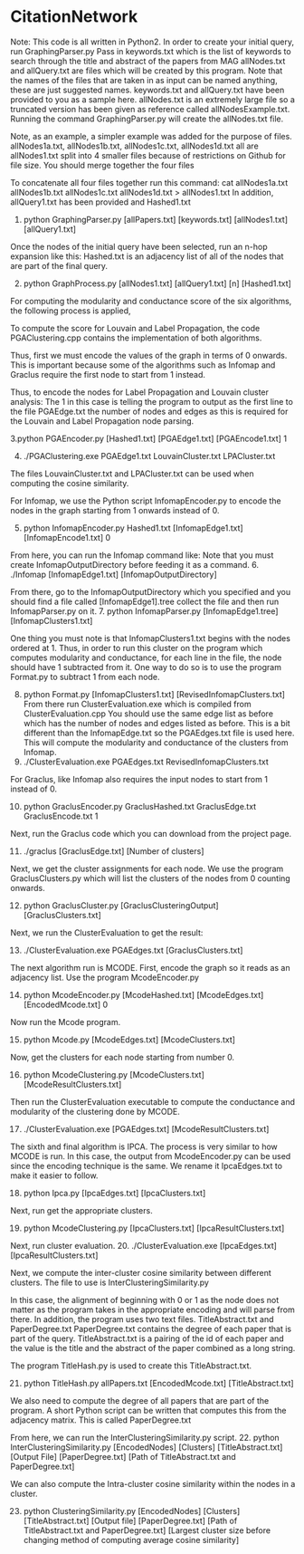 # CitationNetwork
Note: This code is all written in Python2.
In order to create your initial query, run GraphingParser.py
Pass in keywords.txt which is the list of keywords to search through the title and abstract of the papers from MAG
allNodes.txt and allQuery.txt are files which will be created by this program.
Note that the names of the files that are taken in as input can be named anything, these are just suggested names.
keywords.txt and allQuery.txt have been provided to you as a sample here. allNodes.txt is an extremely large file so a truncated version has been given as reference called allNodesExample.txt. Running the command GraphingParser.py will create the allNodes.txt file.

Note, as an example, a simpler example was added for the purpose of files. allNodes1a.txt, allNodes1b.txt, allNodes1c.txt, allNodes1d.txt all are allNodes1.txt split into 4 smaller files because of restrictions on Github for file size. You should merge together the four files 

To concatenate all four files together run this command:
cat allNodes1a.txt allNodes1b.txt allNodes1c.txt allNodes1d.txt > allNodes1.txt
In addition, allQuery1.txt has been provided and Hashed1.txt
1. python GraphingParser.py [allPapers.txt] [keywords.txt] [allNodes1.txt] [allQuery1.txt]

Once the nodes of the initial query have been selected, run an n-hop expansion like this:
Hashed.txt is an adjacency list of all of the nodes that are part of the final query.


2. python GraphProcess.py [allNodes1.txt] [allQuery1.txt] [n] [Hashed1.txt]

For computing the modularity and conductance score of the six algorithms, the following process is applied,

To compute the score for Louvain and Label Propagation, the code PGAClustering.cpp contains the implementation of
both algorithms.

Thus, first we must encode the values of the graph in terms of 0 onwards. This is important because some of the algorithms
such as Infomap and Graclus require the first node to start from 1 instead.

Thus, to encode the nodes for Label Propagation and Louvain cluster analysis:
The 1 in this case is telling the program to output as the first line to the file PGAEdge.txt the number of nodes and edges
as this is required for the Louvain and Label Propagation node parsing.

3.python PGAEncoder.py [Hashed1.txt] [PGAEdge1.txt] [PGAEncode1.txt] 1

4. ./PGAClustering.exe PGAEdge1.txt LouvainCluster.txt LPACluster.txt

The files LouvainCluster.txt and LPACluster.txt can be used when computing the cosine similarity.


For Infomap, we use the Python script InfomapEncoder.py to encode the nodes in the graph starting from 1 onwards instead of 0.

5. python InfomapEncoder.py Hashed1.txt [InfomapEdge1.txt] [InfomapEncode1.txt] 0

From here, you can run the Infomap command like:
Note that you must create InfomapOutputDirectory before feeding it as a command.
6. ./Infomap [InfomapEdge1.txt] [InfomapOutputDirectory]

From there, go to the InfomapOutputDirectory which you specified and you should find a file called [InfomapEdge1].tree
collect the file and then run InfomapParser.py on it.
7. python InfomapParser.py [InfomapEdge1.tree] [InfomapClusters1.txt]

One thing you must note is that InfomapClusters1.txt begins with the nodes ordered at 1. Thus, in order to run this cluster
on the program which computes modularity and conductance, for each line in the file, the node should have 1 subtracted from it.
One way to do so is to use the program Format.py to subtract 1 from each node.

8. python Format.py [InfomapClusters1.txt] [RevisedInfomapClusters.txt]
From there run ClusterEvaluation.exe which is compiled from ClusterEvaluation.cpp
You should use the same edge list as before which has the number of nodes and edges listed as before. This is a bit different
than the InfomapEdge.txt so the PGAEdges.txt file is used here. This will compute the modularity and conductance of the clusters
from Infomap.
9. ./ClusterEvaluation.exe PGAEdges.txt RevisedInfomapClusters.txt

For Graclus, like Infomap also requires the input nodes to start from 1 instead of 0.

10. python GraclusEncoder.py GraclusHashed.txt GraclusEdge.txt GraclusEncode.txt 1

Next, run the Graclus code which you can download from the project page.

11. ./graclus [GraclusEdge.txt] [Number of clusters]

Next, we get the cluster assignments for each node. We use the program GraclusClusters.py which will
list the clusters of the nodes from 0 counting onwards.

12. python GraclusCluster.py [GraclusClusteringOutput] [GraclusClusters.txt]

Next, we run the ClusterEvaluation to get the result:

13. ./ClusterEvaluation.exe PGAEdges.txt [GraclusClusters.txt]

The next algorithm run is MCODE. First, encode the graph so it reads as an adjacency list.
Use the program McodeEncoder.py

14. python McodeEncoder.py [McodeHashed.txt] [McodeEdges.txt] [EncodedMcode.txt] 0

Now run the Mcode program.

15. python Mcode.py [McodeEdges.txt] [McodeClusters.txt]

Now, get the clusters for each node starting from number 0.

16. python McodeClustering.py [McodeClusters.txt] [McodeResultClusters.txt]

Then run the ClusterEvaluation executable to compute the conductance and modularity of the clustering done by MCODE.

17. ./ClusterEvaluation.exe [PGAEdges.txt] [McodeResultClusters.txt]

The sixth and final algorithm is IPCA. The process is very similar to how MCODE is run.
In this case, the output from McodeEncoder.py can be used since the encoding technique is the same.
We rename it IpcaEdges.txt to make it easier to follow.

18. python Ipca.py [IpcaEdges.txt] [IpcaClusters.txt]

Next, run get the appropriate clusters.

19. python McodeClustering.py [IpcaClusters.txt] [IpcaResultClusters.txt]

Next, run cluster evaluation.
20. ./ClusterEvaluation.exe [IpcaEdges.txt] [IpcaResultClusters.txt]

Next, we compute the inter-cluster cosine similarity between different clusters.
The file to use is InterClusteringSimilarity.py

In this case, the alignment of beginning with 0 or 1 as the node does not matter as the program takes in the appropriate encoding
and will parse from there.
In addition, the program uses two text files. TitleAbstract.txt and PaperDegree.txt
PaperDegree.txt contains the degree of each paper that is part of the query.
TitleAbstract.txt is a pairing of the id of each paper and the value is the title and the abstract of the paper combined as a long string.

The program TitleHash.py is used to create this TitleAbstract.txt.

21. python TitleHash.py allPapers.txt [EncodedMcode.txt] [TitleAbstract.txt]

We also need to compute the degree of all papers that are part of the program. A short Python script can be written that
computes this from the adjacency matrix.
This is called PaperDegree.txt

From here, we can run the InterClusteringSimilarity.py script.
22. python InterClusteringSimilarity.py [EncodedNodes] [Clusters] [TitleAbstract.txt] [Output File] [PaperDegree.txt] [Path of TitleAbstract.txt and PaperDegree.txt]

We can also compute the Intra-cluster cosine similarity within the nodes in a cluster.

23. python ClusteringSimilarity.py [EncodedNodes] [Clusters] [TitleAbstract.txt] [Output file] [PaperDegree.txt] [Path of TitleAbstract.txt and PaperDegree.txt] [Largest cluster size before changing method of computing average cosine similarity]


